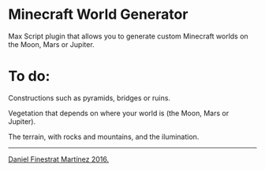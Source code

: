 # Minecraft World Generator
Max Script plugin that allows you to generate custom Minecraft worlds on the Moon, Mars or Jupiter.

# To do:

Constructions such as pyramids, bridges or ruins.

Vegetation that depends on where your world is (the Moon, Mars or Jupiter).

The terrain, with rocks and mountains, and the ilumination.

___


[Daniel Finestrat Martínez 2016.](https://garagefruit.com)
